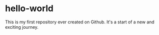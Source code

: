 # hello-world
This is my first repository ever created on Github. It's a start of a new and exciting journey. 

